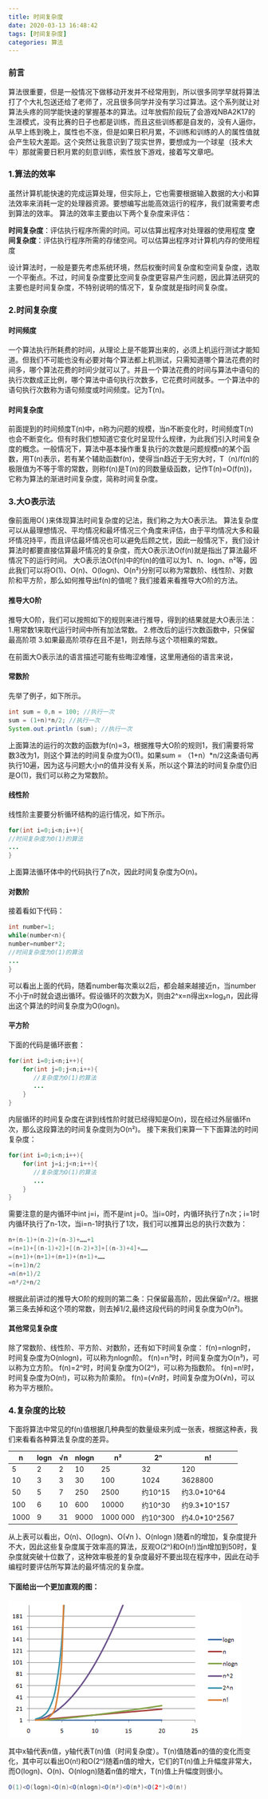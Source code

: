 ```yaml
---
title: 时间复杂度
date: 2020-03-13 16:48:42
tags: [时间复杂度]
categories: 算法
---
```


### 前言

算法很重要，但是一般情况下做移动开发并不经常用到，所以很多同学早就将算法打了个大礼包送还给了老师了，况且很多同学并没有学习过算法。这个系列就让对算法头疼的同学能快速的掌握基本的算法。过年放假阶段玩了会游戏NBA2K17的生涯模式，没有比赛的日子也都是训练，而且这些训练都是自发的，没有人逼你，从早上练到晚上，属性也不涨，但是如果日积月累，不训练和训练的人的属性值就会产生较大差距。这个突然让我意识到了现实世界，要想成为一个球星（技术大牛）那就需要日积月累的刻意训练，索性放下游戏，接着写文章吧。

<!--more-->

### 1.算法的效率

虽然计算机能快速的完成运算处理，但实际上，它也需要根据输入数据的大小和算法效率来消耗一定的处理器资源。要想编写出能高效运行的程序，我们就需要考虑到算法的效率。 
算法的效率主要由以下两个复杂度来评估：

**时间复杂度**：评估执行程序所需的时间。可以估算出程序对处理器的使用程度
**空间复杂度**：评估执行程序所需的存储空间。可以估算出程序对计算机内存的使用程度

设计算法时，一般是要先考虑系统环境，然后权衡时间复杂度和空间复杂度，选取一个平衡点。不过，时间复杂度要比空间复杂度更容易产生问题，因此算法研究的主要也是时间复杂度，不特别说明的情况下，复杂度就是指时间复杂度。

### 2.时间复杂度

#### 时间频度

一个算法执行所耗费的时间，从理论上是不能算出来的，必须上机运行测试才能知道。但我们不可能也没有必要对每个算法都上机测试，只需知道哪个算法花费的时间多，哪个算法花费的时间少就可以了。并且一个算法花费的时间与算法中语句的执行次数成正比例，哪个算法中语句执行次数多，它花费时间就多。一个算法中的语句执行次数称为语句频度或时间频度。记为T(n)。

#### 时间复杂度

前面提到的时间频度T(n)中，n称为问题的规模，当n不断变化时，时间频度T(n)也会不断变化。但有时我们想知道它变化时呈现什么规律，为此我们引入时间复杂度的概念。一般情况下，算法中基本操作重复执行的次数是问题规模n的某个函数，用T(n)表示，若有某个辅助函数f(n)，使得当n趋近于无穷大时，T（n)/f(n)的极限值为不等于零的常数，则称f(n)是T(n)的同数量级函数，记作T(n)=O(f(n))，它称为算法的渐进时间复杂度，简称时间复杂度。

### 3.大O表示法

像前面用O( )来体现算法时间复杂度的记法，我们称之为大O表示法。 
算法复杂度可以从最理想情况、平均情况和最坏情况三个角度来评估，由于平均情况大多和最坏情况持平，而且评估最坏情况也可以避免后顾之忧，因此一般情况下，我们设计算法时都要直接估算最坏情况的复杂度，而大O表示法O(f(n)就是指出了算法最坏情况下的运行时间。 
大O表示法O(f(n)中的f(n)的值可以为1、n、logn、n²等，因此我们可以将O(1)、O(n)、O(logn)、O(n²)分别可以称为常数阶、线性阶、对数阶和平方阶，那么如何推导出f(n)的值呢？我们接着来看推导大O阶的方法。

#### 推导大O阶

推导大O阶，我们可以按照如下的规则来进行推导，得到的结果就是大O表示法： 
1.用常数1来取代运行时间中所有加法常数。 
2.修改后的运行次数函数中，只保留最高阶项 
3.如果最高阶项存在且不是1，则去除与这个项相乘的常数。

在前面大O表示法的语言描述可能有些晦涩难懂，这里用通俗的语言来说，

#### 常数阶

先举了例子，如下所示。

```java
int sum = 0,n = 100; //执行一次
sum = (1+n)*n/2; //执行一次
System.out.println (sum); //执行一次
```

上面算法的运行的次数的函数为f(n)=3，根据推导大O阶的规则1，我们需要将常数3改为1，则这个算法的时间复杂度为O(1)。如果sum = （1+n）*n/2这条语句再执行10遍，因为这与问题大小n的值并没有关系，所以这个算法的时间复杂度仍旧是O(1)，我们可以称之为常数阶。

#### 线性阶

线性阶主要要分析循环结构的运行情况，如下所示。

```java
for(int i=0;i<n;i++){
//时间复杂度为O(1)的算法
...
}
```

上面算法循环体中的代码执行了n次，因此时间复杂度为O(n)。

#### 对数阶

接着看如下代码：

```java
int number=1;
while(number<n){
number=number*2;
//时间复杂度为O(1)的算法
...
}
```

可以看出上面的代码，随着number每次乘以2后，都会越来越接近n，当number不小于n时就会退出循环。假设循环的次数为X，则由2^x=n得出x=log₂n，因此得出这个算法的时间复杂度为O(logn)。

#### 平方阶

下面的代码是循环嵌套：

```java
for(int i=0;i<n;i++){
    for(int j=0;j<n;i++){
       //复杂度为O(1)的算法
       ...
    }
}
```

内层循环的时间复杂度在讲到线性阶时就已经得知是O(n)，现在经过外层循环n次，那么这段算法的时间复杂度则为O(n²)。 
接下来我们来算一下下面算法的时间复杂度：

```java
for(int i=0;i<n;i++){
    for(int j=i;j<n;i++){
       //复杂度为O(1)的算法
       ...
    }
}
```

需要注意的是内循环中int j=i，而不是int j=0。当i=0时，内循环执行了n次；i=1时内循环执行了n-1次，当i=n-1时执行了1次，我们可以推算出总的执行次数为：

```java
n+(n-1)+(n-2)+(n-3)+……+1
=(n+1)+[(n-1)+2]+[(n-2)+3]+[(n-3)+4]+……
=(n+1)+(n+1)+(n+1)+(n+1)+……
=(n+1)n/2
=n(n+1)/2
=n²/2+n/2
```

根据此前讲过的推导大O阶的规则的第二条：只保留最高阶，因此保留n²/2。根据第三条去掉和这个项的常数，则去掉1/2,最终这段代码的时间复杂度为O(n²)。

#### 其他常见复杂度

除了常数阶、线性阶、平方阶、对数阶，还有如下时间复杂度： 
f(n)=nlogn时，时间复杂度为O(nlogn)，可以称为nlogn阶。 
f(n)=n³时，时间复杂度为O(n³)，可以称为立方阶。 
f(n)=2ⁿ时，时间复杂度为O(2ⁿ)，可以称为指数阶。 
f(n)=n!时，时间复杂度为O(n!)，可以称为阶乘阶。 
f(n)=(√n时，时间复杂度为O(√n)，可以称为平方根阶。

### 4.复杂度的比较

下面将算法中常见的f(n)值根据几种典型的数量级来列成一张表，根据这种表，我们来看看各种算法复杂度的差异。

| n    | logn | √n  | nlogn | n²       | 2ⁿ      | n!           |
| ---- | ---- | --- | ----- | -------- | ------- | ------------ |
| 5    | 2    | 2   | 10    | 25       | 32      | 120          |
| 10   | 3    | 3   | 30    | 100      | 1024    | 3628800      |
| 50   | 5    | 7   | 250   | 2500     | 约10^15  | 约3.0*10^64   |
| 100  | 6    | 10  | 600   | 10000    | 约10^30  | 约9.3*10^157  |
| 1000 | 9    | 31  | 9000  | 1000 000 | 约10^300 | 约4.0*10^2567 |

从上表可以看出，O(n)、O(logn)、O(√n )、O(nlogn )随着n的增加，复杂度提升不大，因此这些复杂度属于效率高的算法，反观O(2ⁿ)和O(n!)当n增加到50时，复杂度就突破十位数了，这种效率极差的复杂度最好不要出现在程序中，因此在动手编程时要评估所写算法的最坏情况的复杂度。

#### 下面给出一个更加直观的图：

![](shijianfuzadu/vmzzfo.png)

其中x轴代表n值，y轴代表T(n)值（时间复杂度）。T(n)值随着n的值的变化而变化，其中可以看出O(n!)和O(2ⁿ)随着n值的增大，它们的T(n)值上升幅度非常大，而O(logn)、O(n)、O(nlogn)随着n值的增大，T(n)值上升幅度则很小。

```java
O(1)<O(logn)<O(n)<O(nlogn)<O(n²)<O(n³)<O(2ⁿ)<O(n!)
```
